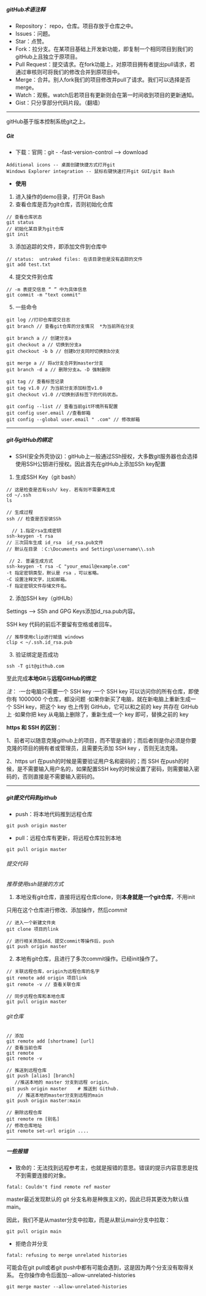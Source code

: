 ##### gitHub术语注释
- Repository： repo，仓库。项目存放于仓库之中。
- Issues：问题。
- Star：点赞。
- Fork：拉分支。在某项目基础上开发新功能，即复制一个相同项目到我们的gitHub上且独立于原项目。
- Pull Request：提交请求。在fork功能上，对原项目拥有者提出pull请求，若通过审核则可将我们的修改合并到原项目中。
- Merge：合并。别人fork我们的项目修改并pull了请求。我们可以选择是否merge。
- Watch：观察。watch后若项目有更新则会在第一时间收到项目的更新通知。
- Gist：只分享部分代码片段。（翻墙）

---


gitHub基于版本控制系统git之上。

##### Git
- 下载：官网：git - -fast-version-control  --> download
```
Additional icons -- 桌面创建快捷方式打开git
Windows Explorer integration -- 鼠标右键快速打开git GUI/git Bash
```



- **使用**
1. 进入操作的demo目录，打开Git Bash
2. 查看仓库是否为git仓库，否则初始化仓库
```
// 查看仓库状态
git status  
// 初始化某目录为git仓库
git init
```
3. 添加追踪的文件，即添加文件到仓库中
```
// status:  untraked files: 在该目录但是没有追踪的文件
git add test.txt
```
4. 提交文件到仓库
```
// -m 表提交信息 “ ” 中为具体信息
git commit -m "text commit"
```
5. 一些命令
```
git log	//打印仓库提交日志
git branch // 查看git仓库的分支情况  *为当前所在分支

git branch a // 创建分支a
git checkout a // 切换到分支a 
git checkout -b b // 创建b分支同时切换到b分支

git merge a // 将a分支合并到master分支
git branch -d a // 删除分支a。-D 强制删除

git tag // 查看标签记录
git tag v1.0 // 为当前分支添加标签v1.0
git checkout v1.0 //切换到该标签下的代码状态。
```
```
git config --list // 查看当前git环境所有配置
git config user.email //查看邮箱
git config --global user.email " .com" // 修改邮箱
```

---



##### git与gitHub的绑定

- SSH(安全外壳协议)：gitHub上一般通过SSh授权，大多数git服务器也会选择使用SSH公钥进行授权。因此首先在gitHub上添加SSh key配置
1. 生成SSH Key（git bash）
```
// 这是检查是否有ssh/ key. 若有则不需要再生成
cd ~/.ssh
ls
```


```
// 生成过程
ssh // 检查是否安装SSh
  
  // 1.指定rsa生成密钥
ssh-keygen -t rsa
// 三次回车生成 id_rsa  id_rsa.pub文件
// 默认在目录 ：C:\Documents and Settings\username\\.ssh

 // 2. 普遍生成方式
ssh-keygen -t rsa -C "your_email@example.com"
-t 指定密钥类型，默认是 rsa ，可以省略。
-C 设置注释文字，比如邮箱。
-f 指定密钥文件存储文件名。
```


2. 添加SSH key（gitHUb）

Settings --> SSh and GPG Keys添加id_rsa.pub内容。

SSH key 代码的前后不要留有空格或者回车。

```
// 推荐使用clip进行赋值 windows
clip < ~/.ssh.id_rsa.pub
```



3. 验证绑定是否成功
```
ssh -T git@github.com
```

至此完成**本地Git**与**远程GitHub的绑定**

*注*：
·一台电脑只需要一个 SSH key
·一个 SSH key 可以访问你的所有仓库，即使你有 1000000 个仓库，都没问题
·如果你新买了电脑，就在新电脑上重新生成一个 SSH key，把这个 key 也上传到 GitHub，它可以和之前的 key 共存在 GitHub 上
·如果你把 key 从电脑上删除了，重新生成一个 key 即可，替换之前的 key

**https 和 SSH 的区别**：

1、前者可以随意克隆github上的项目，而不管是谁的；而后者则是你必须是你要克隆的项目的拥有者或管理员，且需要先添加 SSH key ，否则无法克隆。

2、https url 在push的时候是需要验证用户名和密码的；而 SSH 在push的时候，是不需要输入用户名的，如果配置SSH key的时候设置了密码，则需要输入密码的，否则直接是不需要输入密码的。

---



##### git提交代码到github

- push：将本地代码推到远程仓库
```
git push origin master
```
- pull：远程仓库有更新，将远程仓库拉到本地
```
git pull origin master
```

###### 提交代码

*推荐使用ssh链接的方式*

1. 本地没有git仓库，直接将远程仓库clone，则**本身就是一个git仓库**，不用init

只用在这个仓库进行修改、添加操作，然后*commit*
```
// 进入一个新建文件夹
git clone 项目的link

// 进行相关添加add、提交commit等操作后，push
git push origin master
```
2. 本地有git仓库，且进行了多次commit操作。已经init操作了。
```
// 关联远程仓库，origin为远程仓库的名字
git remote add origin 项目link
git remote -v // 查看关联仓库

// 同步远程仓库和本地仓库
git pull origin master
```

###### git仓库
```
// 添加
git remote add [shortname] [url]
// 查看当前仓库
git remote
git remote -v

// 推送到远程仓库
git push [alias] [branch]
   //推送本地的 master 分支到远程 origin，
git push origin master    # 推送到 Github.
	// 推送本地的master分支到远程的main
git push origin master:main

// 删除远程仓库
git remote rm [别名]
// 修改仓库地址
git remote set-url origin ....
```

----
##### 一些报错
- 致命的：无法找到远程参考主，也就是报错的意思。错误的提示内容意思是找不到需要连接的对象。
```
fatal: Couldn't find remote ref master
```
master最近发现默认的 git 分支名称是种族主义的，因此已将其更改为默认值main。

因此，我们不是从master分支中拉取，而是从默认main分支中拉取：
```
git pull origin main
```

- 拒绝合并分支
```
fatal: refusing to merge unrelated histories
```
可能会在git pull或者git push中都有可能会遇到，这是因为两个分支没有取得关系。
在你操作命令后面加--allow-unrelated-histories
```
git merge master --allow-unrelated-histories
```
